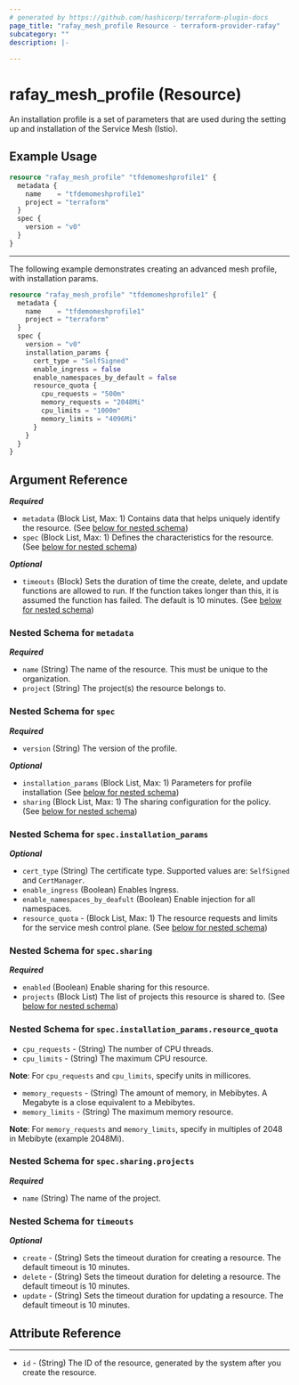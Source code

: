 ```yaml
---
# generated by https://github.com/hashicorp/terraform-plugin-docs
page_title: "rafay_mesh_profile Resource - terraform-provider-rafay"
subcategory: ""
description: |-
  
---
```


# rafay_mesh_profile (Resource)

An installation profile is a set of parameters that are used during the setting up and installation of the Service Mesh (Istio).

## Example Usage

```terraform
resource "rafay_mesh_profile" "tfdemomeshprofile1" {
  metadata {
    name    = "tfdemomeshprofile1"
    project = "terraform"
  }
  spec {
    version = "v0"
  }
}
```

---

The following example demonstrates creating an advanced mesh profile, with installation params.

```terraform
resource "rafay_mesh_profile" "tfdemomeshprofile1" {
  metadata {
    name    = "tfdemomeshprofile1"
    project = "terraform"
  }
  spec {
    version = "v0"
    installation_params {
      cert_type = "SelfSigned"
      enable_ingress = false
      enable_namespaces_by_default = false
      resource_quota {
        cpu_requests = "500m"
        memory_requests = "2048Mi"
        cpu_limits = "1000m"
        memory_limits = "4096Mi"
      }
    }
  }
}

```

<!-- schema generated by tfplugindocs -->
## Argument Reference

***Required***

- `metadata` (Block List, Max: 1) Contains data that helps uniquely identify the resource. (See [below for nested schema](#nestedblock--metadata))
- `spec` (Block List, Max: 1) Defines the characteristics for the resource. (See [below for nested schema](#nestedblock--spec))

***Optional***

- `timeouts` (Block) Sets the duration of time the create, delete, and update functions are allowed to run. If the function takes longer than this, it is assumed the function has failed. The default is 10 minutes. (See [below for nested schema](#nestedblock--timeouts))

<a id="nestedblock--metadata"></a>
### Nested Schema for `metadata`

***Required***

- `name` (String) The name of the resource. This must be unique to the organization.
- `project` (String) The project(s) the resource belongs to.

<a id="nestedblock--spec"></a>
### Nested Schema for `spec`

***Required***

- `version` (String) The version of the profile.

***Optional***

- `installation_params` (Block List, Max: 1) Parameters for profile installation (See [below for nested schema](#nestedblock--spec--installation_params))
- `sharing` (Block List, Max: 1) The sharing configuration for the policy. (See [below for nested schema](#nestedblock--spec--sharing))

<a id="nestedblock--spec--installation_params"></a>
### Nested Schema for `spec.installation_params`

***Optional***

- `cert_type` (String) The certificate type. Supported values are: `SelfSigned` and `CertManager`.
- `enable_ingress` (Boolean) Enables Ingress.
- `enable_namespaces_by_deafult` (Boolean) Enable injection for all namespaces.
- `resource_quota` - (Block List, Max: 1) The resource requests and limits for the service mesh control plane. (See [below for nested schema](#nestedblock--spec--installation_params--resourcequota))


<a id="nestedblock--spec--sharing"></a>
### Nested Schema for `spec.sharing`

***Required***

- `enabled` (Boolean) Enable sharing for this resource.
- `projects` (Block List) The list of projects this resource is shared to. (See [below for nested schema](#nestedblock--spec--sharing--projects))

<a id="nestedblock--spec--installation_params--resourcequota"></a>
### Nested Schema for `spec.installation_params.resource_quota`

- `cpu_requests` - (String) The number of CPU threads.
- `cpu_limits` - (String) The maximum CPU resource.

**Note**: For `cpu_requests` and `cpu_limits`, specify units in millicores.

- `memory_requests` - (String) The amount of memory, in Mebibytes. A Megabyte is a close equivalent to a Mebibytes.
- `memory_limits` - (String) The maximum memory resource.

**Note**: For `memory_requests` and `memory_limits`, specify in multiples of 2048 in Mebibyte (example 2048Mi).

<a id="nestedblock--spec--sharing--projects"></a>
### Nested Schema for `spec.sharing.projects`

***Required***

- `name` (String) The name of the project.

<a id="nestedblock--timeouts"></a>
### Nested Schema for `timeouts`

***Optional***

- `create` - (String) Sets the timeout duration for creating a resource. The default timeout is 10 minutes.
- `delete` - (String) Sets the timeout duration for deleting a resource. The default timeout is 10 minutes.
- `update` - (String) Sets the timeout duration for updating a resource. The default timeout is 10 minutes.

## Attribute Reference

---

- `id` - (String) The ID of the resource, generated by the system after you create the resource.
